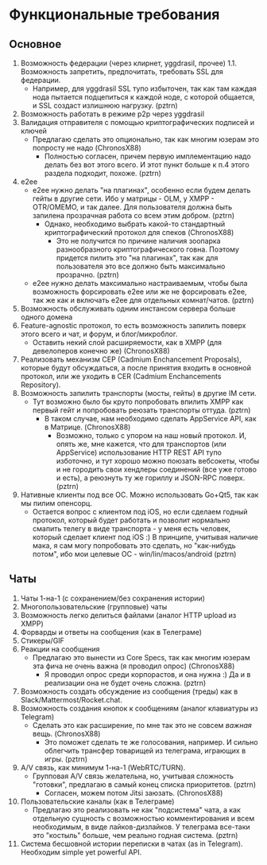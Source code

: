 # Функциональные требования
## Основное
1. Возможность федерации (через клирнет, yggdrasil, прочее)
1.1. Возможность запретить, предпочитать, требовать SSL для федерации.
	- Например, для yggdrasil SSL тупо избыточен, так как там каждая нода пытается подцепиться к каждой ноде, с которой общается, и SSL создаст излишнюю нагрузку. (pztrn)
2. Возможность работать в режиме p2p через yggdrasil
3. Валидация отправителя с помощью криптографических подписей и ключей
	- Предлагаю сделать это опционально, так как многим юзерам это попросту не надо (ChronosX88)
		- Полностью согласен, причем первую имплементацию надо делать без вот этого всего. И этот пункт больше к п.4 этого раздела подходит, похоже. (pztrn)
4. e2ee
	- e2ee нужно делать "на плагинах", особенно если будем делать гейты в другие сети. Ибо у матрицы - OLM, у XMPP - OTR/OMEMO, и так далее. Для пользователя должна быть запилена прозрачная работа со всем этим добром. (pztrn)
		- Однако, необходимо выбрать какой-то стандартный криптографический протокол для спеков (ChronosX88)
			- Это не получится по причине наличия зоопарка разнообразного криптографического говна. Поэтому придется пилить это "на плагинах", так как для пользователя это все должно быть максимально прозрачно. (pztrn)
	- e2ee нужно делать максимально настраиваемым, чтобы была возможность форсировать e2ee или же не форсировать e2ee, так же как и включать e2ee для отдельных комнат/чатов. (pztrn)
5. Возможность обслуживать одним инстансом сервера больше одного домена
6. Feature-agnostic протокол, то есть возможность запилить поверх этого всего и чат, и форум, и блог/микроблог.
	- Оставить некий слой расширяемости, как в XMPP (для девелоперов конечно же) (ChronosX88)
7. Реализовать механизм CEP (Cadmium Enchancement Proposals), которые будут обсуждаться, а после принятия входить в основной протокол, или же уходить в CER (Cadmium Enchancements Repository).
8. Возможность запилить транспорты (мосты, гейты) в другие IM сети.
	- Тут возможно было бы круто попробовать впилить XMPP как первый гейт и попробовать реюзать транспорты оттуда. (pztrn)
		- В таком случае, нам необходимо сделать AppService API, как в Матрице. (ChronosX88)
			- Возможно, только с упором на наш новый протокол. И, опять же, мне кажется, что для транспортов (или AppService) использование HTTP REST API тупо изботочно, и тут хорошо можно поюзать вебсокеты, чтобы и не городить свои хендлеры соединений (все уже готово и есть), а реюзнуть ту же гориллу и JSON-RPC поверх. (pztrn)
9. Нативные клиенты под все ОС. Можно использовать Go+Qt5, так как мы пилим опенсорц.
	- Остается вопрос с клиентом под iOS, но если сделаем годный протокол, который будет работать и позволит нормально смапить телегу в виде транспорта - у меня есть человек, который сделает клиент под iOS :) В принципе, учитывая наличие мака, я сам могу попробовать это сделать, но "как-нибудь потом", ибо мои целевые ОС - win/lin/macos/android (pztrn)

## Чаты

1. Чаты 1-на-1 (с сохранением/без сохранения истории)
2. Многопользовательские (групповые) чаты
3. Возможность легко делиться файлами (аналог HTTP upload из XMPP)
4. Форварды и ответы на сообщения (как в Телеграме)
5. Стикеры/GIF
6. Реакции на сообщения
	- Предлагаю это вынести из Core Specs, так как многим юзерам эта фича не очень важна (я проводил опрос) (ChronosX88)
		- Я проводил опрос среди корпорастов, и она нужна :) Да и в реализации она не будет очень сложна. (pztrn)
7. Возможность создать обсуждение из сообщения (треды) как в Slack/Mattermost/Rocket.chat.
8. Возможность создания кнопок к сообщениям (аналог клавиатуры из Telegram)
	- Сделать это как расширение, по мне так это не совсем *важная* вещь. (ChronosX88)
		- Это поможет сделать те же голосования, например. И сильно облегчить трансфер товарищей из телеграма, играющих в игры. (pztrn)
9. A/V связь, как минимум 1-на-1 (WebRTC/TURN).
	- Групповая A/V связь желательна, но, учитывая сложность "готовки", предлагаю в самый конец списка приоритетов. (pztrn)
		- Согласен, можем потом Jitsi заюзать. (ChronosX88)
10. Пользовательские каналы (как в Телеграме)
	- Предлагаю это реализовать не как "подсистема" чата, а как отдельную сущность с возможностью комментирования и всем необходимым, в виде лайков-дизлайков. У телеграма все-таки это "костыль" больше, чем реально годная система. (pztrn)
11. Система бесшовной истории переписки в чатах (as in Telegram). Необходим simple yet powerful API.